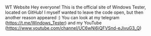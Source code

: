 WT Website
Hey everyone! This is the official site of Windows Tester, located on GitHub! I myself wanted to leave the code open, but then another reason appeared :) You can look at my telegram (https://t.me/Windows_Tester) and my YouTube (https://www.youtube.com/channel/UC6wNi6iQFVSnd-eJivuG3_Q)
